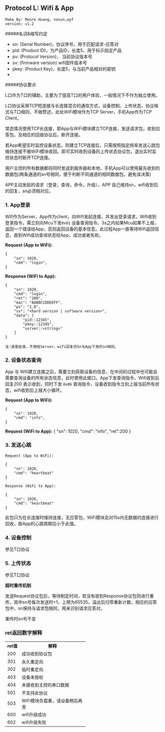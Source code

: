 ## Protocol L: Wifi & App

	Make By: Moore Huang, nosun,wyf
	version: v1.2
    	
#####名词&缩写约定

+ sn: (Serial Number)，协议序号，用于匹配请求-应答对  
+ pid: (Product ID)，为产品ID，长度5，用于标示指定产品
+ pv: (Protocol Version)， 当前协议版本号 
+ sv: (firmware version) wifi固件版本号
+ pkey: (Product Key)，长度5，与当前产品相对的密钥
+ [xxx]: 被'[',']'包围的JSON项为传输中非必需包含项

#####协议要点

L口作为T口的辅助，主要为了提高T口的用户体验，一般情况下不作为独立使用。

L口协议采用TCP短连接与长连接混合的通信方式，设备控制、上传状态、协议格式与T口相同，不做赘述，此处WiFi模块作为TCP Server，手机App作为TCP Client。

常态情况使用TCP长连接，即App与WiFi模块建立TCP连接，发送请求包，收到应答包，及相应的回报协议后，断开连接。

若App希望实时监控设备状态，则建立TCP连接后，只需按照指定频率发送心跳包维持连接不被WiFi模块收回，即可实时收到设备的上传状态协议包，退出实时监控状态时断开TCP连接。

用户主控的所有数据都将同时发送到服务器和本地，手机App可以使用最先收到的数据包(两条通道的sn号相同，便于判断不同通道的相同数据包，避免误决策)

APP主动发起的请求（登录，查询，命令，升级），APP 自己维持sn，wifi收到后的回复，sn必须相对应。

### 1. App登录 
Wifi作为Server，App作为client，向Wifi发起连接，并发出登录请求，Wifi收到登录指令，需立刻向Mcu下发`0x01` 设备查询指令，3s之内如果Mcu如果不上报，返回一个错误给App，否则返回设备的基本信息。此过程App一直等待Wifi返回信息，直到Wifi成功查询状态给App，成功或者失败。

**Request (App to WiFi):**

	{
	    "sn": 1020,
	    "cmd": "login",
	}

**Response (WiFi to App):**

	{
	    "sn": 1020,
	    "cmd": "login",
	    "ret": "200",
	    "mac": "AABBCCDDEEFF",
	    "pv": "1.0",
	    "sv": "<hard version | software version>",
	    "data": [
	        "pid::12345",
	        "pkey::12345",
	        "usrver::<string>"
	    ]
	}

`注:谁查给谁，不用给Server，wifi回复的Sn与App下发的sn相同。`

### 2. 设备状态查询 
App 与 Wifi建立连接之后，需要立刻获取设备的信息，在中间的过程中也可能会需要查询设备的所有状态信息，此时使用此接口，App下发查询指令，Wifi收到后回复200 表示收到，同时下发 `0x06` 查询指令，设备收到指令立刻上报当前所有状态，wifi收到后上报大小循环。

**Request (App to WiFi):**

	{
	    "sn": 1020,
	    "cmd": "info",
	}

**Request (WiFi to App):**
	{
	    "sn": 1020,
	    "cmd": "info",
	    "ret":200
	}


### 3. 发送心跳

    Request (App to WiFi):

    {
        "sn": 1026,
        "cmd": "heartbeat"
    }

    Response (WiFi to App):
    
    {
        "sn": 1026,
        "cmd": "heartbeat"
    }

此包只为在长连接时维持连接，无应答包，WiFi模块会对15s内无数据的连接进行回收，故App的心跳周期应小于此值。

### 4. 设备控制

参见T口协议

### 5. 上传状态

参见T口协议


**超时重传机制**

发送Request协议包后，等待制定时间，若没有收到Response协议包则进行重传，其中sn号每次发送时+1，上限为65535，溢出后归零重新计数，相应的应答包中，sn保持与请求包相同，用来识别请求应答对。

重传时sn号不变

### ret返回数字解释

<table style="font-size:14px">
	<tr><th>ret值</td>
		<th>解释</td></tr>
	<tr><td>200</td>
		<td>成功收到协议包</td></tr>
	<tr><td>301</td>
		<td>永久重定向</td></tr>
	<tr><td>302</td>
		<td>临时重定向</td></tr>
	<tr><td>403</td>
		<td>设备未授权</td></tr>
	<tr><td>404</td>
		<td>未接收到主控的串口数据</td></tr>
	<tr><td>501</td>
		<td width=200>不支持此协议</td></tr>
	<tr><td>503</td>
		<td>WiFi模块负载重，请设备稍后再发</td></tr>
	<tr><td>600</td>
		<td width=200>wifi升级成功</td></tr>
	<tr><td>602</td>
		<td>wifi升级失败</td></tr>
</table>